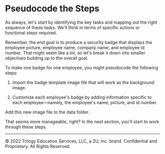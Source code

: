 # Pseudocode the Steps
As always, let's start by identifying the key tasks and mapping out the right sequence of these tasks. We'll think in terms of specific actions or functional steps required.

Remember, the end goal is to produce a security badge that displays the employee picture, employee name, company name, and employee id number. That might seem like a lot, so let's break it down into smaller objectives building up to the overall goal.

To make one badge for one employee, you might pseudocode the following steps:

1. Import the badge template image file that will work as the background image.

2. Customize each employee's badge by adding information specific to each employee—namely, the employee's name, picture, and id number.

Add this new image file to the data folder.

That seems more manageable, right? In the next section, you'll start to work through these steps.

---
© 2022 Trilogy Education Services, LLC, a 2U, Inc. brand. Confidential and Proprietary. All Rights Reserved.